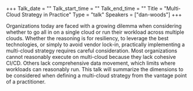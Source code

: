 +++
Talk_date = ""
Talk_start_time = ""
Talk_end_time = ""
Title = "Multi-Cloud Strategy in Practice"
Type = "talk"
Speakers = ["dan-woods"]
+++

Organizations today are faced with a growing dilemma when considering whether to go all in on a single cloud or run their workload across multiple clouds. Whether the reasoning is for resiliency, to leverage the best technologies, or simply to avoid vendor lock-in, practically implementing a multi-cloud strategy requires careful consideration. Most organizations cannot reasonably execute on multi-cloud because they lack cohesive CI/CD. Others lack comprehensive data movement, which limits where workloads can reasonably run. This talk will summarize the dimensions to be considered when defining a multi-cloud strategy from the vantage point of a practitioner.
